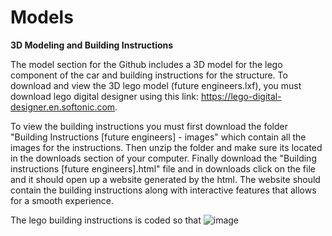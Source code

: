 Models
====

**3D Modeling and Building Instructions**

The model section for the Github includes a 3D model for the lego component of the car and building instructions for the structure. To download and view the 3D lego model (future engineers.lxf), you must download lego digital designer using this link: https://lego-digital-designer.en.softonic.com. 

To view the building instructions you must first download the folder "Building Instructions [future engineers] - images" which contain all the images for the instructions. Then unzip the folder and make sure its located in the downloads section of your computer. Finally download the "Building instructions [future engineers].html" file and in downloads click on the file and it should open up a website generated by the html. The website should contain the building instructions along with interactive features that allows for a smooth experience. 

The lego building instructions is coded so that 
![image](https://github.com/user-attachments/assets/1e95580e-09df-48d0-af11-3490c31e4ff2)
